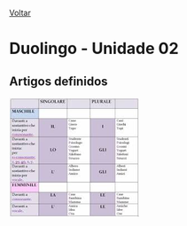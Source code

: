 [Voltar](../../README.md)

# Duolingo - Unidade 02

## Artigos definidos

![Artigos definidos](../../images/artigos-definidos.jpeg)
